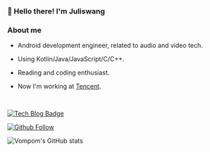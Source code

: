 ### 👋 Hello there! I'm Juliswang

### About me

* Android development engineer, related to audio and video tech.

* Using Kotlin/Java/JavaScript/C/C++.

* Reading and coding enthusiast.

* Now I'm working at [Tencent](https://github.com/Tencent).


<br/>


[![Tech Blog Badge](http://img.shields.io/badge/-Tech%20blog-black?style=flat-square&logo=github&link=https://julis.wang)](https://julis.wang/)


[![Github Follow](https://img.shields.io/github/followers/vompom?label=Follow%20Me&style=social)](https://github.com/Vompom)


![Vompom's GitHub stats](https://github-readme-stats.vercel.app/api?username=Vompom&hide=prs&count_private=true&include_all_commits=true&show_icons=true&theme=java)



